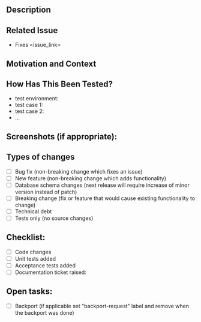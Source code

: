 <!--
Thanks for submitting a change to ownCloud!

This is the bug tracker for the Server component. Find other components at https://github.com/owncloud/core/blob/master/.github/CONTRIBUTING.md#guidelines

For fixing potential security issues please see https://owncloud.org/security/

To make it possible for us to get your change reviewed and merged please carefully fill out the requested information below.

Please note that any kind of change needs first be submitted to the master branch which holds the next major version of ownCloud.

We will carefully discuss if your change can or has to be backported to stable branches.

Please set the following labels:

- Set label "3 - To review" for review or "2 - Development" in case the PR still has open tasks
- Set label "backport-request" if backport is needed
- Assignment: assign to self
- Milestone: set the same as the ticket this PR fixes, or "development" by default
- Reviewers: pick at least one
-->

## Description
<!--- Describe your changes in detail -->

## Related Issue
<!--- This project only accepts pull requests related to open issues -->
<!--- If suggesting a new feature or change, please discuss it in an issue first -->
<!--- If fixing a bug, there should be an issue describing it with steps to reproduce -->
<!--- Please link to the issue here: -->
- Fixes <issue_link>

## Motivation and Context
<!--- Why is this change required? What problem does it solve? -->

## How Has This Been Tested?
<!--- Please describe in detail how you tested your changes. -->
<!--- Include details of your testing environment, and the tests you ran to -->
<!--- see how your change affects other areas of the code, etc. -->
- test environment:
- test case 1:
- test case 2:
- ...

## Screenshots (if appropriate):

## Types of changes
<!--- What types of changes does your code introduce? Put an `x` in all the boxes that apply: -->
- [ ] Bug fix (non-breaking change which fixes an issue)
- [ ] New feature (non-breaking change which adds functionality)
- [ ] Database schema changes (next release will require increase of minor version instead of patch)
- [ ] Breaking change (fix or feature that would cause existing functionality to change)
- [ ] Technical debt
- [ ] Tests only (no source changes)

## Checklist:
<!-- Tick the checkboxes when done. -->
<!-- Raise documentation ticket in https://github.com/owncloud/documentation -->
- [ ] Code changes
- [ ] Unit tests added
- [ ] Acceptance tests added
- [ ] Documentation ticket raised: <link> 

## Open tasks:
<!-- In case of incomplete PR, please list the open tasks here -->
- [ ] Backport (if applicable set "backport-request" label and remove when the backport was done)
